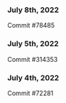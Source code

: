 ### July 8th, 2022

Commit #78485

### July 5th, 2022

Commit #314353


### July 4th, 2022

Commit #72281
